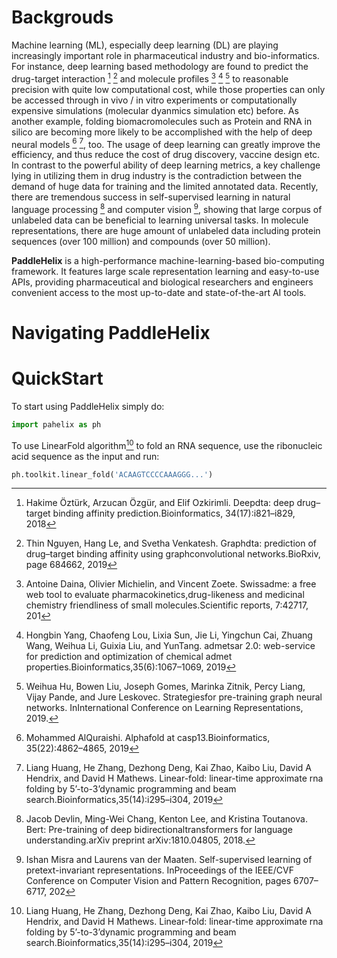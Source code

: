 # Backgrouds

Machine learning (ML), especially deep learning (DL) are playing increasingly important role in pharmaceutical industry and bio-informatics. For instance, deep learning based methodology are found to predict the drug-target interaction [^ozturk2018deepdta] [^nguyen2019graphdta] and molecule profiles [^daina2017swissadme] [^yang2019admetsar] [^hu2019strategies] to reasonable precision with quite low computational cost, while those properties can only be accessed through in vivo / in vitro experiments or computationally expensive simulations (molecular dyanmics simulation etc) before. As another example, folding biomacromolecules such as Protein and RNA in silico are becoming more likely to be accomplished with the help of deep neural models [^alquraishi2019alphafold] [^huang2019linearfold], too. The usage of deep learning can greatly improve the efficiency, and thus reduce the cost of drug discovery, vaccine design etc. In contrast to the powerful ability of deep learning metrics, a key challenge lying in utilizing them in drug industry is the contradiction between the demand of huge data for training and the limited annotated data. Recently, there are tremendous success in self-supervised learning in natural language processing [^devlin2018bert] and computer vision [^misra2020self], showing that large corpus of unlabeled data can be beneficial to learning universal tasks. In molecule representations, there are huge amount of unlabeled data including protein sequences (over 100 million) and compounds (over 50 million). 

**PaddleHelix** is a high-performance machine-learning-based bio-computing framework. It features large scale representation learning and easy-to-use APIs, providing pharmaceutical and biological researchers and engineers convenient access to the most up-to-date and state-of-the-art AI tools.

# Navigating PaddleHelix

# QuickStart
To start using PaddleHelix simply do:
```python
import pahelix as ph
```
To use LinearFold algorithm[^huang2019linearfold] to fold an RNA sequence, use the ribonucleic acid sequence as the input and run:
```python
ph.toolkit.linear_fold('ACAAGTCCCCAAAGGG...')
```


[^ozturk2018deepdta]: Hakime Öztürk, Arzucan Özgür, and Elif Ozkirimli.  Deepdta:  deep drug–target binding affinity prediction.Bioinformatics, 34(17):i821–i829, 2018

[^nguyen2019graphdta]: Thin Nguyen, Hang Le, and Svetha Venkatesh. Graphdta: prediction of drug–target binding affinity using graphconvolutional networks.BioRxiv, page 684662, 2019

[^daina2017swissadme]: Antoine Daina, Olivier Michielin, and Vincent Zoete. Swissadme: a free web tool to evaluate pharmacokinetics,drug-likeness and medicinal chemistry friendliness of small molecules.Scientific reports, 7:42717, 201

[^yang2019admetsar]: Hongbin Yang, Chaofeng Lou, Lixia Sun, Jie Li, Yingchun Cai, Zhuang Wang, Weihua Li, Guixia Liu, and YunTang. admetsar 2.0: web-service for prediction and optimization of chemical admet properties.Bioinformatics,35(6):1067–1069, 2019

[^hu2019strategies]: Weihua Hu, Bowen Liu, Joseph Gomes, Marinka Zitnik, Percy Liang, Vijay Pande, and Jure Leskovec. Strategiesfor pre-training graph neural networks. InInternational Conference on Learning Representations, 2019.

[^alquraishi2019alphafold]: Mohammed AlQuraishi. Alphafold at casp13.Bioinformatics, 35(22):4862–4865, 2019

[^huang2019linearfold]: Liang Huang, He Zhang, Dezhong Deng, Kai Zhao, Kaibo Liu, David A Hendrix, and David H Mathews. Linear-fold: linear-time approximate rna folding by 5’-to-3’dynamic programming and beam search.Bioinformatics,35(14):i295–i304, 2019

[^devlin2018bert]: Jacob Devlin, Ming-Wei Chang, Kenton Lee, and Kristina Toutanova. Bert: Pre-training of deep bidirectionaltransformers for language understanding.arXiv preprint arXiv:1810.04805, 2018.

[^misra2020self]: Ishan Misra and Laurens van der Maaten.   Self-supervised learning of pretext-invariant representations.   InProceedings of the IEEE/CVF Conference on Computer Vision and Pattern Recognition, pages 6707–6717, 202
